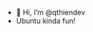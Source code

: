 - 👋 Hi, I’m @qthiendev
- Ubuntu kinda fun!
<!---
qthiendev/qthiendev is a ✨ special ✨ repository because its `README.md` (this file) appears on your GitHub profile.
You can click the Preview link to take a look at your changes.
--->
